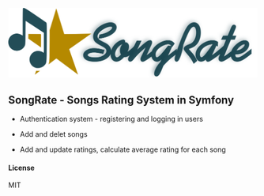 ![songrate_yellow](public\images\songrate_darkblue.svg)



## SongRate - Songs Rating System in Symfony

- Authentication system - registering and logging in users

- Add and delet songs

- Add and update ratings, calculate average rating for each song



#### License

MIT